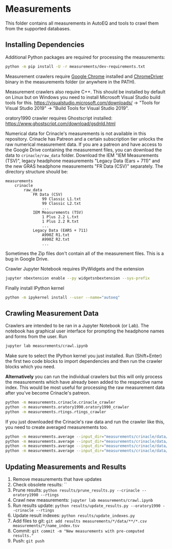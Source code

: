 # Measurements
This folder contains all measurements in AutoEQ and tools to crawl them from the supported databases.

## Installing Dependencies
Additional Python packages are required for processing the measurements:
```bash
python -m pip install -U -r measurements/dev-requirements.txt
```

Measurement crawlers require [Google Chrome](https://www.google.com/chrome/) installed and
[ChromeDriver](https://sites.google.com/chromium.org/driver/) binary in the measurements folder (or anywhere
in the PATH).

Measurement crawlers also require C++. This should be installed by default on Linux but on Windows you need to install
Microsoft Visual Studio build tools for this. https://visualstudio.microsoft.com/downloads/ ->
"Tools for Visual Studio 2019" -> "Build Tools for Visual Studio 2019".

oratory1990 crawler requires Ghostscript installed: https://www.ghostscript.com/download/gsdnld.html

Numerical data for Crinacle's measurements is not available in this repository. Crinacle has Patreon and a certain
subscription tier unlocks the raw numerical measurement data. If you are a patreon and have access to the Google Drive
containing the measurement files, you can download the data to `crinacle/raw_data` folder. Download the IEM
"IEM Measurements (TSV)", legacy headphone measurements "Legacy Data (Ears + 711)" and the new GRAS headphone
measurements "FR Data (CSV)" separately. The directory structure should be:
```
measurements
    crinacle
        raw_data
            FR Data (CSV)
                99 Classic L1.txt
                99 Classic L2.txt
                ...
            IEM Measurements (TSV)
                1 Plus 2.2 L.txt
                1 Plus 2.2 R.txt
                ...
            Legacy Data (EARS + 711)
                A990Z R1.txt
                A990Z R2.txt
                ...
```
Sometimes the Zip files don't contain all of the measurement files. This is a bug in Google Drive.

Crawler Jupyter Notebook requires IPyWidgets and the extension
```bash
jupyter nbextension enable --py widgetsnbextension --sys-prefix
```

Finally install IPython kernel
```bash
python -m ipykernel install --user --name="autoeq"
```

## Crawling Measurement Data
Crawlers are intended to be ran in a Jupyter Notebook (or Lab). The notebook has graphical user interface for prompting
the headphone names and forms from the user. Run
```bash
jupyter lab measurements/crawl.ipynb
```
Make sure to select the IPython kernel you just installed. Run (Shift+Enter) the first two code blocks to import
dependencies and then run the crawler blocks which you need.

**Alternatively** you can run the individual crawlers but this will only process the measurements which have already
been added to the respective name index. This would be most useful for processing the raw measurement data after you've
become Crinacle's patreon.
```bash
python -m measurements.crinacle.crinacle_crawler
python -m measurements.oratory1990.oratory1990_crawler
python -m measurements.rtings.rtings_crawler
```
If you just downloaded the Crinacle's raw data and run the crawler like this, you need to create averaged measurements
too.
```bash
python -m measurements.average --input_dir="measurements/crinacle/data/over-ear/GRAS 43AG-7"
python -m measurements.average --input_dir="measurements/crinacle/data/over-ear/EARS + 711"
python -m measurements.average --input_dir="measurements/crinacle/data/in-ear/711"
python -m measurements.average --input_dir="measurements/crinacle/data/in-ear/Bruel & Kjaer 4620"
```

## Updating Measurements and Results
1. Remove measurements that have updates
2. Check obsolete results: ``
3. Prune results: `python results/prune_results.py --crinacle --oratory1990 --rtings`
4. Crawl new measurements: `jupyter lab measurements/crawl.ipynb`
5. Run results update: `python results/update_results.py --oratory1990 --crinacle --rtings`
6. Update result indexes: `python results/update_indexes.py`
7. Add files to git: `git add results measurements/*/data/**/*.csv measurements/*/name_index.tsv`
8. Commit: `git commit -m "New measurements with pre-computed results."`
9. Push: `git push`
